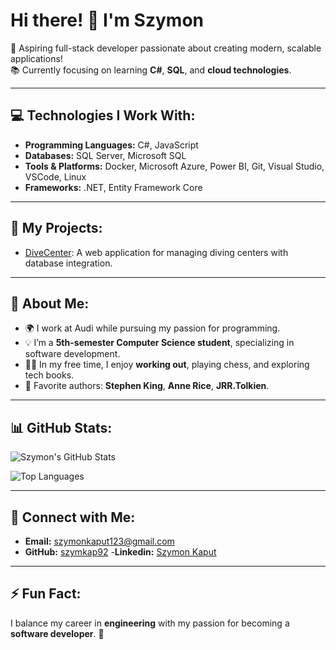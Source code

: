 # Hi there! 👋 I'm Szymon

🚀 Aspiring full-stack developer passionate about creating modern, scalable applications!  
📚 Currently focusing on learning **C#**, **SQL**, and **cloud technologies**.  

---

## 💻 Technologies I Work With:
- **Programming Languages:** C#, JavaScript
- **Databases:** SQL Server, Microsoft SQL
- **Tools & Platforms:** Docker, Microsoft Azure, Power BI, Git, Visual Studio, VSCode, Linux
- **Frameworks:** .NET, Entity Framework Core

---

## 🌟 My Projects:
- [DiveCenter](https://github.com/szymkap92/DiveCenter): A web application for managing diving centers with database integration.

---

## 🎯 About Me:
- 🌍 I work at Audi while pursuing my passion for programming.
- 💡 I’m a **5th-semester Computer Science student**, specializing in software development.
- 🏋️‍♂️ In my free time, I enjoy **working out**, playing chess, and exploring tech books.
- 📖 Favorite authors: **Stephen King**, **Anne Rice**, **JRR.Tolkien**.

---

## 📊 GitHub Stats:
![Szymon's GitHub Stats](https://github-readme-stats.vercel.app/api?username=szymkap92&show_icons=true&theme=radical)

![Top Languages](https://github-readme-stats.vercel.app/api/top-langs/?username=szymkap92&layout=compact&theme=radical)

---

## 🤝 Connect with Me:
- **Email:** [szymonkaput123@gmail.com](mailto:szymonkaput123@gmail.com)
- **GitHub:** [szymkap92](https://github.com/szymkap92)
-**Linkedin:** [Szymon Kaput](https://www.linkedin.com/in/szymon-kaput)

---

## ⚡ Fun Fact:
I balance my career in **engineering** with my passion for becoming a **software developer**. 🚀



